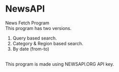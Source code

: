 # NewsAPI
News Fetch Program
<br>
This program has two versions.<br>
1. Query based search.<br>
2. Category & Region based search.<br>
3. By date (from-to)
<br>
 This program is made using NEWSAPI.ORG API key.
